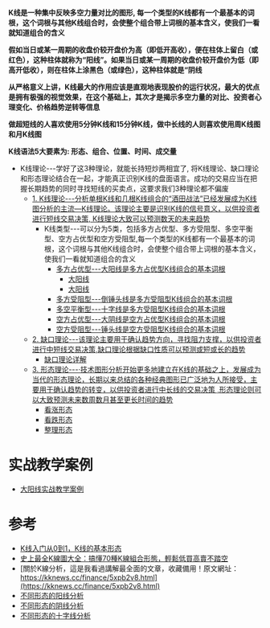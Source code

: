 **K线是一种集中反映多空力量对比的图形, 每一个类型的K线都有一个最基本的词根，这个词根与其他K线组合时，会使整个组合带上词根的基本含义，使我们一看就知道组合的含义**

**假如当日或某一周期的收盘价较开盘价为高（即低开高收），便在柱体上留白（或红色），这种柱体就称为“阳线”。如果当日或某一周期的收盘价较开盘价为低（即高开低收），则在柱体上涂黑色（或绿色），这种柱体就是“阴线**

**从严格意义上讲，K线最大的作用应该是直观地表现股价的运行状况，最大的优点是拥有极强的视觉效果，在这个基础上，其次才是揭示多空力量的对比、投资者心理变化、价格趋势逆转等信息**

**做超短线的人喜欢使用5分钟K线和15分钟K线，做中长线的人则喜欢使用周K线图和月K线图**

**K线语法5大要素为: 形态、组合、位置、时间、成交量**

* K线理论---学好了这3种理论，就能长持短炒两相宜了, 将K线理论、缺口理论和形态理论结合在一起，才能真正识别K线的盘面语言。成功的交易应当在把握长期趋势的同时寻找短线的买卖点，这要求我们3种理论都不偏废
  * [1. K线理论---分析单根K线和几根K线组合的“酒田战法”已经发展成为K线图分析的主流—K线理论。该理论主要是识别K线的信号意义，以供投资者进行短线交易决策, K线理论大致可以预测数天的未来趋势](https://weread.qq.com/web/reader/2a1327405933b42a14af962kc9f326d018c9f0f895fb5e4)
    * K线类型---可以分为5类，包括多方占优型、多方受阻型、多空平衡型、空方占优型和空方受阻型,每一个类型的K线都有一个最基本的词根，这个词根与其他K线组合时，会使整个组合带上词根的基本含义，使我们一看就知道组合的含义
      * [多方占优型---大阳线是多方占优型K线组合的基本词根](https://weread.qq.com/web/reader/2a1327405933b42a14af962kd3d322001ad3d9446802347)
        * [大阳线 ](https://weread.qq.com/web/reader/2a1327405933b42a14af962k65132ca01b6512bd43d90e3)
        * [大阳线](https://weread.qq.com/web/reader/2a1327405933b42a14af962kc20321001cc20ad4d76f5ae)
      * [多方受阻型---倒锤头线是多方受阻型K线组合的基本词根](https://weread.qq.com/web/reader/2a1327405933b42a14af962kb6d32b90216b6d767d2f0dc)
      * [多空平衡型---十字线是多方受阻型K线组合的基本词根](https://weread.qq.com/web/reader/2a1327405933b42a14af962kc1632f5021fc16a5320f3dc)
      * [空方占优型---大阴线是空方占优型K线组合的基本词根](https://weread.qq.com/web/reader/2a1327405933b42a14af962ka5732aa0226a5771bce9dc4)
      * [空方受阻型---锤头线是空方受阻型K线组合的基本词根](https://weread.qq.com/web/reader/2a1327405933b42a14af962k283328802332838023a7529)
  * [2. 缺口理论---该理论主要用于确认趋势方向，寻找阻力支撑，以供投资者进行中短线交易决策,缺口理论根据缺口性质可以预测或短或长的趋势](https://weread.qq.com/web/reader/2a1327405933b42a14af962kc9f326d018c9f0f895fb5e4)
    * [缺口理论详解](https://weread.qq.com/web/reader/2a1327405933b42a14af962k0723244023c072b030ba601) 
  * [3. 形态理论---·技术图形分析开始更多地建立在K线的基础之上，发展成为当代的形态理论，长期以来总结的各种经典图形已广泛地为人所接受，主要用于确认趋势的转变，以供投资者进行中长线的交易决策 ,形态理论则可以大致预测未来数周数月甚至更长时间的趋势](https://weread.qq.com/web/reader/2a1327405933b42a14af962kc9f326d018c9f0f895fb5e4)
    * [看涨形态](https://weread.qq.com/web/reader/2a1327405933b42a14af962ka3f32db0244a3f390d88bb9) 
    * [看跌形态](https://weread.qq.com/web/reader/2a1327405933b42a14af962k28d32de024d28dd2c795c7f)
    * [整理形态](https://weread.qq.com/web/reader/2a1327405933b42a14af962kc7e326d0257c7e1249ff682)

# 实战教学案例
* [大阳线实战教学案例](https://weread.qq.com/web/reader/2a1327405933b42a14af962k65132ca01b6512bd43d90e3)





# 参考
* [K线入门从0到1，K线的基本形态](https://kknews.cc/finance/qo5axao.html)
* [史上最全K線圖大全：搞懂70種K線組合形態，輕鬆低買高賣不踏空](https://kknews.cc/invest/5rezmo3.html)
* [關於K線分析，這是我看過講解最全面的文章，收藏備用！原文網址：https://kknews.cc/finance/5xpb2v8.html](https://kknews.cc/finance/5xpb2v8.html)
* [不同形态的阳线分析](https://weread.qq.com/web/reader/0b8326e0717d2e8c0b8ab95k98f3284021498f137082c2e)
* [不同形态的阴线分析](https://weread.qq.com/web/reader/0b8326e0717d2e8c0b8ab95k98f3284021498f137082c2e)
* [不同形态的十字线分析](https://weread.qq.com/web/reader/0b8326e0717d2e8c0b8ab95k98f3284021498f137082c2e)

